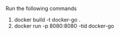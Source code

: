 Run the following commands

1. docker build -t docker-go .
2. docker run -p 8080:8080 -tid docker-go